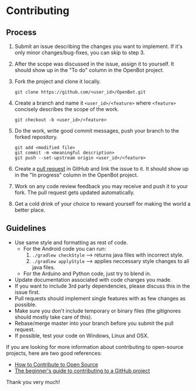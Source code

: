 # Contributing

## Process

1. Submit an issue describing the changes you want to implement. If it's only minor changes/bug-fixes, you can skip to step 3.
2. After the scope was discussed in the issue, assign it to yourself. It should show up in the "To do" column in the OpenBot project.
3. Fork the project and clone it locally.
    
   `git clone https://github.com/<user_id>/OpenBot.git`

4. Create a branch and name it `<user_id>/<feature>` where `<feature>` concisely describes the scope of the work.

   `git checkout -b <user_id>/<feature>`
   
5. Do the work, write good commit messages, push your branch to the forked repository.
   
   ```
   git add <modified file>
   git commit -m <meaningful description>
   git push --set-upstream origin <user_id>/<feature>
   ```
   
6. Create a [pull request](https://github.com/intel-isl/OpenBot/pulls) in GitHub and link the issue to it. It should show up in the "In progress" column in the OpenBot project.
7. Work on any code review feedback you may receive and push it to your fork. The pull request gets updated automatically.
8. Get a cold drink of your choice to reward yourself for making the world a better place.

## Guidelines

- Use same style and formatting as rest of code. 
  - For the Android code you can run:
    1. `./gradlew checkStyle` --> returns java files with incorrect style. 
    2. `./gradlew applyStyle` --> applies neccessary style changes to all java files.
  - For the Arduino and Python code, just try to blend in.
- Update documentation associated with code changes you made.
- If you want to include 3rd party dependencies, please discuss this in the issue first. 
- Pull requests should implement single features with as few changes as possible.
- Make sure you don't include temporary or binary files (the gitignores should mostly take care of this).
- Rebase/merge master into your branch before you submit the pull request.
- If possible, test your code on Windows, Linux and OSX.


If you are looking for more information about contributing to open-source projects, here are two good references:

- [How to Contribute to Open Source](http://opensource.guide/how-to-contribute/)
- [The beginner's guide to contributing to a GitHub project](https://akrabat.com/the-beginners-guide-to-contributing-to-a-github-project/)

Thank you very much!
